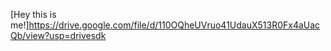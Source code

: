 [Hey this is me!]https://drive.google.com/file/d/110OQheUVruo41UdauX513R0Fx4aUacQb/view?usp=drivesdk
